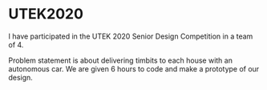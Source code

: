 # UTEK2020

I have participated in the UTEK 2020 Senior Design Competition in a team of 4.

Problem statement is about delivering timbits to each house with an autonomous car. We are given 6 hours to code and make a prototype of our design.
